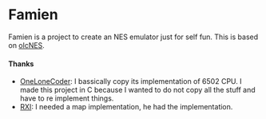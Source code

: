 # Famien
Famien is a project to create an NES emulator just for self fun. This is based on [olcNES](https://github.com/OneLoneCoder/olcNES).




#### Thanks
- [OneLoneCoder](https://github.com/OneLoneCoder): I bassically copy its implementation of 6502 CPU. I made this project in C because I wanted to do not copy all the stuff and have to re implement things.
- [RXI](https://github.com/rxi): I needed a map implementation, he had the implementation.
